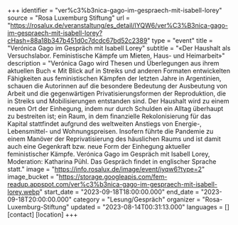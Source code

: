 +++
identifier = "ver%c3%b3nica-gago-im-gespraech-mit-isabell-lorey"
source = "Rosa Luxemburg Stiftung"
url = "https://rosalux.de/veranstaltung/es_detail/IYQW6/ver%C3%B3nica-gago-im-gespraech-mit-isabell-lorey?cHash=88a18b347b451d0c7dcdc67bd52c2389"
type = "event"
title = "Verónica Gago im Gespräch mit Isabell Lorey"
subtitle = "«Der Haushalt als Versuchslabor. Feministische Kämpfe um Mieten, Haus- und Heimarbeit»"
description = "Verónica Gago wird Thesen und Überlegungen aus ihrem aktuellen Buch «
Mit Blick auf in Streiks und anderen Formaten entwickelten Fähigkeiten aus feministischen Kämpfen der letzten Jahre in Argentinien, schauen die Autorinnen auf die besondere Bedeutung der Ausbeutung von Arbeit und die gegenwärtigen Privatisierungsformen der Reproduktion, die in Streiks und Mobilisierungen entstanden sind. Der Haushalt wird zu einem neuen Ort der Einhegung, indem nur durch Schulden ein Alltag überhaupt zu bestreiten ist; ein Raum, in dem finanzielle Rekolonisierung für das Kapital stattfindet aufgrund des weltweiten Anstiegs von Energie-, Lebensmittel- und Wohnungspreisen. Insofern führte die Pandemie zu einem Manöver der Reprivatisierung des häuslichen Raums und ist damit auch eine Gegenkraft bzw. neue Form der Einhegung aktueller feministischer Kämpfe.
Verónica Gago im Gespräch mit Isabell Lorey, Moderation: Katharina Pühl.
Das Gespräch findet in englischer Sprache statt."
image = "https://info.rosalux.de/image/event/iyqw6?type=2"
image_bucket = "https://storage.googleapis.com/fem-readup.appspot.com/ver%c3%b3nica-gago-im-gespraech-mit-isabell-lorey.webp"
start_date = "2023-09-18T18:00:00.000"
end_date = "2023-09-18T20:00:00.000"
category = "Lesung/Gespräch"
organizer = "Rosa-Luxemburg-Stiftung"
updated = "2023-08-14T00:31:13.000"
languages = []
[contact]
[location]
+++